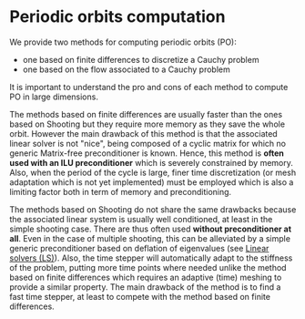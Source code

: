 # Periodic orbits computation

We provide two methods for computing periodic orbits (PO):

* one based on finite differences to discretize a Cauchy problem
* one based on the flow associated to a Cauchy problem

It is important to understand the pro and cons of each method to compute PO in large dimensions.

The methods based on finite differences are usually faster than the ones based on Shooting but they require more memory as they save the whole orbit. However the main drawback of this method is that the associated linear solver is not "nice", being composed of a cyclic matrix for which no generic Matrix-free preconditioner is known. Hence, this method is **often used with an ILU preconditioner** which is severely constrained by memory. Also, when the period of the cycle is large, finer time discretization (or mesh adaptation which is not yet implemented) must be employed which is also a limiting factor both in term of memory and preconditioning.

The methods based on Shooting do not share the same drawbacks because the associated linear system is usually well conditioned, at least in the simple shooting case. There are thus often used **without preconditioner at all**. Even in the case of multiple shooting, this can be alleviated by a simple generic preconditioner based on deflation of eigenvalues (see [Linear solvers (LS)](@ref)). Also, the time stepper will automatically adapt to the stiffness of the problem, putting more time points where needed unlike the method based on finite differences which requires an adaptive (time) meshing to provide a similar property. The main drawback of the method is to find a fast time stepper, at least to compete with the method based on finite differences.
